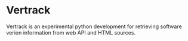 # Vertrack

Vertrack is an experimental python development for retrieving software verion information from web API and HTML sources.
